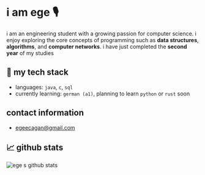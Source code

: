 # i am ege 🎙️

i am an engineering student with a growing passion for computer science. i enjoy exploring the core concepts of programming such as **data structures**, **algorithms**, and **computer networks**.
i have just completed the **second year** of my studies


## 🦾 my tech stack

- languages: `java`, `c`, `sql`
- currently learning: `german (a1)`, planning to learn `python` or `rust` soon

## contact information

- egeecagan@gmail.com

## 📈 github stats

![ege s github stats](https://github-readme-stats.vercel.app/api?username=egeecagan&show_icons=true&theme=default)

